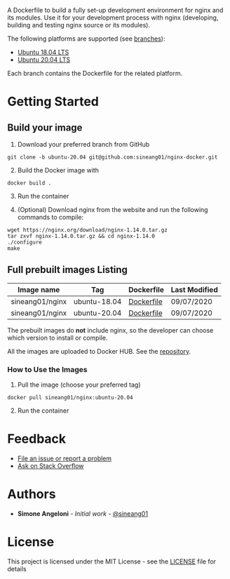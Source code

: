 A Dockerfile to build a fully set-up development environment for nginx and its modules. Use it for your development process with nginx (developing, building and testing nginx source or its modules).

The following platforms are supported (see [branches](https://github.com/sineang01/nginx-docker/branches)):
* [Ubuntu 18.04 LTS](https://github.com/sineang01/nginx-docker/tree/ubuntu-18.04)
* [Ubuntu 20.04 LTS](https://github.com/sineang01/nginx-docker/tree/ubuntu-20.04)

Each branch contains the Dockerfile for the related platform.

# Getting Started

## Build your image

1. Download your preferred branch from GitHub
```
git clone -b ubuntu-20.04 git@github.com:sineang01/nginx-docker.git
```

2. Build the Docker image with
```
docker build .
```

3. Run the container

4. (Optional) Download nginx from the website and run the following commands to compile:
```
wget https://nginx.org/download/nginx-1.14.0.tar.gz
tar zxvf nginx-1.14.0.tar.gz && cd nginx-1.14.0
./configure
make
```

## Full prebuilt images Listing

| Image name | Tag | Dockerfile | Last Modified |
| ---------- | --- | ---------- | ------------- |
| sineang01/nginx | ubuntu-18.04 | [Dockerfile](https://github.com/sineang01/nginx-docker/blob/ubuntu-18.04/Dockerfile) | 09/07/2020 |
| sineang01/nginx | ubuntu-20.04 | [Dockerfile](https://github.com/sineang01/nginx-docker/blob/ubuntu-20.04/Dockerfile) | 09/07/2020 |

The prebuilt images do **not** include nginx, so the developer can choose which version to install or compile.

All the images are uploaded to Docker HUB. See the [repository](https://hub.docker.com/r/sineang01/nginx).

### How to Use the Images

1. Pull the image (choose your preferred tag)
```
docker pull sineang01/nginx:ubuntu-20.04
```

2. Run the container

# Feedback

- [File an issue or report a problem](https://github.com/sineang01/nginx-docker/issues/new)
- [Ask on Stack Overflow](https://stackoverflow.com/questions/tagged/nginx)

# Authors

* **Simone Angeloni** - *Initial work* - [@sineang01](https://github.com/sineang01)

# License

This project is licensed under the MIT License - see the [LICENSE](LICENSE) file for details
